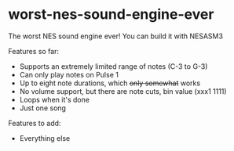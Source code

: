 # worst-nes-sound-engine-ever
The worst NES sound engine ever!
You can build it with NESASM3

Features so far:
- Supports an extremely limited range of notes (C-3 to G-3)
- Can only play notes on Pulse 1
- Up to eight note durations, which ~~only somewhat~~ works
- No volume support, but there are note cuts, bin value (xxx1 1111)
- Loops when it's done
- Just one song

Features to add:
- Everything else
